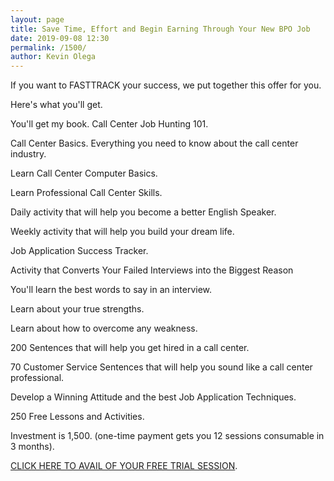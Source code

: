 ```yaml
--- 
layout: page 
title: Save Time, Effort and Begin Earning Through Your New BPO Job
date: 2019-09-08 12:30
permalink: /1500/ 
author: Kevin Olega 
--- 
```

If you want to FASTTRACK your success, we put together this offer for you.

Here's what you'll get.

You'll get my book. Call Center Job Hunting 101.

Call Center Basics. Everything you need to know about the call center industry.

Learn Call Center Computer Basics.

Learn Professional Call Center Skills.

Daily activity that will help you become a better English Speaker.

Weekly activity that will help you build your dream life.

Job Application Success Tracker.

Activity that Converts Your Failed Interviews into the Biggest Reason

You'll learn the best words to say in an interview.

Learn about your true strengths.

Learn about how to overcome any weakness.

200 Sentences that will help you get hired in a call center.

70 Customer Service Sentences that will help you sound like a call center professional.

Develop a Winning Attitude and the best Job Application Techniques.

250 Free Lessons and Activities.

Investment is 1,500. (one-time payment gets you 12 sessions consumable in 3 months).

[CLICK HERE TO AVAIL OF YOUR FREE TRIAL SESSION](https://callcentertrainingtips.com/schedule).